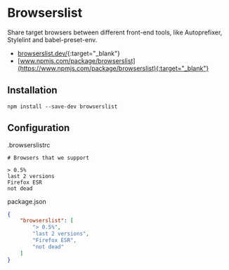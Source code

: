 # Browserslist

Share target browsers between different front-end tools, like Autoprefixer, Stylelint and babel-preset-env.

- [browserslist.dev/](https://browserslist.dev/){:target="_blank"}
- [www.npmjs.com/package/browserslist](https://www.npmjs.com/package/browserslist){:target="_blank"}

## Installation

```shell
npm install --save-dev browserslist
```

## Configuration

.browserslistrc

```text
# Browsers that we support

> 0.5%
last 2 versions
Firefox ESR
not dead
```

package.json

```json
{
    "browserslist": [
        "> 0.5%",
        "last 2 versions",
        "Firefox ESR",
        "not dead"
    ]
}
```
